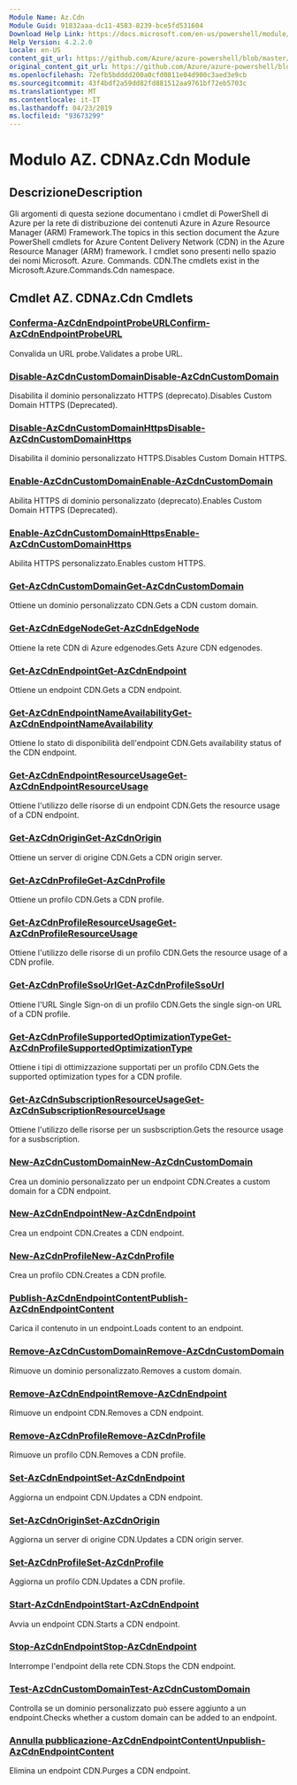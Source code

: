 ```yaml
---
Module Name: Az.Cdn
Module Guid: 91832aaa-dc11-4583-8239-bce5fd531604
Download Help Link: https://docs.microsoft.com/en-us/powershell/module/az.cdn
Help Version: 4.2.2.0
Locale: en-US
content_git_url: https://github.com/Azure/azure-powershell/blob/master/src/Cdn/Cdn/help/Az.Cdn.md
original_content_git_url: https://github.com/Azure/azure-powershell/blob/master/src/Cdn/Cdn/help/Az.Cdn.md
ms.openlocfilehash: 72efb5bdddd200a0cfd0811e04d900c3aed3e9cb
ms.sourcegitcommit: 43f4bdf2a59dd82fd881512aa9761bf72eb5703c
ms.translationtype: MT
ms.contentlocale: it-IT
ms.lasthandoff: 04/23/2019
ms.locfileid: "93673299"
---
```

# <span data-ttu-id="51037-101">Modulo AZ. CDN</span><span class="sxs-lookup"><span data-stu-id="51037-101">Az.Cdn Module</span></span>
## <span data-ttu-id="51037-102">Descrizione</span><span class="sxs-lookup"><span data-stu-id="51037-102">Description</span></span>
<span data-ttu-id="51037-103">Gli argomenti di questa sezione documentano i cmdlet di PowerShell di Azure per la rete di distribuzione dei contenuti Azure in Azure Resource Manager (ARM) Framework.</span><span class="sxs-lookup"><span data-stu-id="51037-103">The topics in this section document the Azure PowerShell cmdlets for Azure Content Delivery Network (CDN) in the Azure Resource Manager (ARM) framework.</span></span> <span data-ttu-id="51037-104">I cmdlet sono presenti nello spazio dei nomi Microsoft. Azure. Commands. CDN.</span><span class="sxs-lookup"><span data-stu-id="51037-104">The cmdlets exist in the Microsoft.Azure.Commands.Cdn namespace.</span></span>

## <span data-ttu-id="51037-105">Cmdlet AZ. CDN</span><span class="sxs-lookup"><span data-stu-id="51037-105">Az.Cdn Cmdlets</span></span>
### [<span data-ttu-id="51037-106">Conferma-AzCdnEndpointProbeURL</span><span class="sxs-lookup"><span data-stu-id="51037-106">Confirm-AzCdnEndpointProbeURL</span></span>](Confirm-AzCdnEndpointProbeURL.md)
<span data-ttu-id="51037-107">Convalida un URL probe.</span><span class="sxs-lookup"><span data-stu-id="51037-107">Validates a probe URL.</span></span>

### [<span data-ttu-id="51037-108">Disable-AzCdnCustomDomain</span><span class="sxs-lookup"><span data-stu-id="51037-108">Disable-AzCdnCustomDomain</span></span>](Disable-AzCdnCustomDomain.md)
<span data-ttu-id="51037-109">Disabilita il dominio personalizzato HTTPS (deprecato).</span><span class="sxs-lookup"><span data-stu-id="51037-109">Disables Custom Domain HTTPS (Deprecated).</span></span>

### [<span data-ttu-id="51037-110">Disable-AzCdnCustomDomainHttps</span><span class="sxs-lookup"><span data-stu-id="51037-110">Disable-AzCdnCustomDomainHttps</span></span>](Disable-AzCdnCustomDomainHttps.md)
<span data-ttu-id="51037-111">Disabilita il dominio personalizzato HTTPS.</span><span class="sxs-lookup"><span data-stu-id="51037-111">Disables Custom Domain HTTPS.</span></span>

### [<span data-ttu-id="51037-112">Enable-AzCdnCustomDomain</span><span class="sxs-lookup"><span data-stu-id="51037-112">Enable-AzCdnCustomDomain</span></span>](Enable-AzCdnCustomDomain.md)
<span data-ttu-id="51037-113">Abilita HTTPS di dominio personalizzato (deprecato).</span><span class="sxs-lookup"><span data-stu-id="51037-113">Enables Custom Domain HTTPS (Deprecated).</span></span>

### [<span data-ttu-id="51037-114">Enable-AzCdnCustomDomainHttps</span><span class="sxs-lookup"><span data-stu-id="51037-114">Enable-AzCdnCustomDomainHttps</span></span>](Enable-AzCdnCustomDomainHttps.md)
<span data-ttu-id="51037-115">Abilita HTTPS personalizzato.</span><span class="sxs-lookup"><span data-stu-id="51037-115">Enables custom HTTPS.</span></span>

### [<span data-ttu-id="51037-116">Get-AzCdnCustomDomain</span><span class="sxs-lookup"><span data-stu-id="51037-116">Get-AzCdnCustomDomain</span></span>](Get-AzCdnCustomDomain.md)
<span data-ttu-id="51037-117">Ottiene un dominio personalizzato CDN.</span><span class="sxs-lookup"><span data-stu-id="51037-117">Gets a CDN custom domain.</span></span>

### [<span data-ttu-id="51037-118">Get-AzCdnEdgeNode</span><span class="sxs-lookup"><span data-stu-id="51037-118">Get-AzCdnEdgeNode</span></span>](Get-AzCdnEdgeNode.md)
<span data-ttu-id="51037-119">Ottiene la rete CDN di Azure edgenodes.</span><span class="sxs-lookup"><span data-stu-id="51037-119">Gets Azure CDN edgenodes.</span></span>

### [<span data-ttu-id="51037-120">Get-AzCdnEndpoint</span><span class="sxs-lookup"><span data-stu-id="51037-120">Get-AzCdnEndpoint</span></span>](Get-AzCdnEndpoint.md)
<span data-ttu-id="51037-121">Ottiene un endpoint CDN.</span><span class="sxs-lookup"><span data-stu-id="51037-121">Gets a CDN endpoint.</span></span>

### [<span data-ttu-id="51037-122">Get-AzCdnEndpointNameAvailability</span><span class="sxs-lookup"><span data-stu-id="51037-122">Get-AzCdnEndpointNameAvailability</span></span>](Get-AzCdnEndpointNameAvailability.md)
<span data-ttu-id="51037-123">Ottiene lo stato di disponibilità dell'endpoint CDN.</span><span class="sxs-lookup"><span data-stu-id="51037-123">Gets availability status of the CDN endpoint.</span></span>

### [<span data-ttu-id="51037-124">Get-AzCdnEndpointResourceUsage</span><span class="sxs-lookup"><span data-stu-id="51037-124">Get-AzCdnEndpointResourceUsage</span></span>](Get-AzCdnEndpointResourceUsage.md)
<span data-ttu-id="51037-125">Ottiene l'utilizzo delle risorse di un endpoint CDN.</span><span class="sxs-lookup"><span data-stu-id="51037-125">Gets the resource usage of a CDN endpoint.</span></span>

### [<span data-ttu-id="51037-126">Get-AzCdnOrigin</span><span class="sxs-lookup"><span data-stu-id="51037-126">Get-AzCdnOrigin</span></span>](Get-AzCdnOrigin.md)
<span data-ttu-id="51037-127">Ottiene un server di origine CDN.</span><span class="sxs-lookup"><span data-stu-id="51037-127">Gets a CDN origin server.</span></span>

### [<span data-ttu-id="51037-128">Get-AzCdnProfile</span><span class="sxs-lookup"><span data-stu-id="51037-128">Get-AzCdnProfile</span></span>](Get-AzCdnProfile.md)
<span data-ttu-id="51037-129">Ottiene un profilo CDN.</span><span class="sxs-lookup"><span data-stu-id="51037-129">Gets a CDN profile.</span></span>

### [<span data-ttu-id="51037-130">Get-AzCdnProfileResourceUsage</span><span class="sxs-lookup"><span data-stu-id="51037-130">Get-AzCdnProfileResourceUsage</span></span>](Get-AzCdnProfileResourceUsage.md)
<span data-ttu-id="51037-131">Ottiene l'utilizzo delle risorse di un profilo CDN.</span><span class="sxs-lookup"><span data-stu-id="51037-131">Gets the resource usage of a CDN profile.</span></span>

### [<span data-ttu-id="51037-132">Get-AzCdnProfileSsoUrl</span><span class="sxs-lookup"><span data-stu-id="51037-132">Get-AzCdnProfileSsoUrl</span></span>](Get-AzCdnProfileSsoUrl.md)
<span data-ttu-id="51037-133">Ottiene l'URL Single Sign-on di un profilo CDN.</span><span class="sxs-lookup"><span data-stu-id="51037-133">Gets the single sign-on URL of a CDN profile.</span></span>

### [<span data-ttu-id="51037-134">Get-AzCdnProfileSupportedOptimizationType</span><span class="sxs-lookup"><span data-stu-id="51037-134">Get-AzCdnProfileSupportedOptimizationType</span></span>](Get-AzCdnProfileSupportedOptimizationType.md)
<span data-ttu-id="51037-135">Ottiene i tipi di ottimizzazione supportati per un profilo CDN.</span><span class="sxs-lookup"><span data-stu-id="51037-135">Gets the supported optimization types for a CDN profile.</span></span>

### [<span data-ttu-id="51037-136">Get-AzCdnSubscriptionResourceUsage</span><span class="sxs-lookup"><span data-stu-id="51037-136">Get-AzCdnSubscriptionResourceUsage</span></span>](Get-AzCdnSubscriptionResourceUsage.md)
<span data-ttu-id="51037-137">Ottiene l'utilizzo delle risorse per un susbscription.</span><span class="sxs-lookup"><span data-stu-id="51037-137">Gets the resource usage for a susbscription.</span></span>

### [<span data-ttu-id="51037-138">New-AzCdnCustomDomain</span><span class="sxs-lookup"><span data-stu-id="51037-138">New-AzCdnCustomDomain</span></span>](New-AzCdnCustomDomain.md)
<span data-ttu-id="51037-139">Crea un dominio personalizzato per un endpoint CDN.</span><span class="sxs-lookup"><span data-stu-id="51037-139">Creates a custom domain for a CDN endpoint.</span></span>

### [<span data-ttu-id="51037-140">New-AzCdnEndpoint</span><span class="sxs-lookup"><span data-stu-id="51037-140">New-AzCdnEndpoint</span></span>](New-AzCdnEndpoint.md)
<span data-ttu-id="51037-141">Crea un endpoint CDN.</span><span class="sxs-lookup"><span data-stu-id="51037-141">Creates a CDN endpoint.</span></span>

### [<span data-ttu-id="51037-142">New-AzCdnProfile</span><span class="sxs-lookup"><span data-stu-id="51037-142">New-AzCdnProfile</span></span>](New-AzCdnProfile.md)
<span data-ttu-id="51037-143">Crea un profilo CDN.</span><span class="sxs-lookup"><span data-stu-id="51037-143">Creates a CDN profile.</span></span>

### [<span data-ttu-id="51037-144">Publish-AzCdnEndpointContent</span><span class="sxs-lookup"><span data-stu-id="51037-144">Publish-AzCdnEndpointContent</span></span>](Publish-AzCdnEndpointContent.md)
<span data-ttu-id="51037-145">Carica il contenuto in un endpoint.</span><span class="sxs-lookup"><span data-stu-id="51037-145">Loads content to an endpoint.</span></span>

### [<span data-ttu-id="51037-146">Remove-AzCdnCustomDomain</span><span class="sxs-lookup"><span data-stu-id="51037-146">Remove-AzCdnCustomDomain</span></span>](Remove-AzCdnCustomDomain.md)
<span data-ttu-id="51037-147">Rimuove un dominio personalizzato.</span><span class="sxs-lookup"><span data-stu-id="51037-147">Removes a custom domain.</span></span>

### [<span data-ttu-id="51037-148">Remove-AzCdnEndpoint</span><span class="sxs-lookup"><span data-stu-id="51037-148">Remove-AzCdnEndpoint</span></span>](Remove-AzCdnEndpoint.md)
<span data-ttu-id="51037-149">Rimuove un endpoint CDN.</span><span class="sxs-lookup"><span data-stu-id="51037-149">Removes a CDN endpoint.</span></span>

### [<span data-ttu-id="51037-150">Remove-AzCdnProfile</span><span class="sxs-lookup"><span data-stu-id="51037-150">Remove-AzCdnProfile</span></span>](Remove-AzCdnProfile.md)
<span data-ttu-id="51037-151">Rimuove un profilo CDN.</span><span class="sxs-lookup"><span data-stu-id="51037-151">Removes a CDN profile.</span></span>

### [<span data-ttu-id="51037-152">Set-AzCdnEndpoint</span><span class="sxs-lookup"><span data-stu-id="51037-152">Set-AzCdnEndpoint</span></span>](Set-AzCdnEndpoint.md)
<span data-ttu-id="51037-153">Aggiorna un endpoint CDN.</span><span class="sxs-lookup"><span data-stu-id="51037-153">Updates a CDN endpoint.</span></span>

### [<span data-ttu-id="51037-154">Set-AzCdnOrigin</span><span class="sxs-lookup"><span data-stu-id="51037-154">Set-AzCdnOrigin</span></span>](Set-AzCdnOrigin.md)
<span data-ttu-id="51037-155">Aggiorna un server di origine CDN.</span><span class="sxs-lookup"><span data-stu-id="51037-155">Updates a CDN origin server.</span></span>

### [<span data-ttu-id="51037-156">Set-AzCdnProfile</span><span class="sxs-lookup"><span data-stu-id="51037-156">Set-AzCdnProfile</span></span>](Set-AzCdnProfile.md)
<span data-ttu-id="51037-157">Aggiorna un profilo CDN.</span><span class="sxs-lookup"><span data-stu-id="51037-157">Updates a CDN profile.</span></span>

### [<span data-ttu-id="51037-158">Start-AzCdnEndpoint</span><span class="sxs-lookup"><span data-stu-id="51037-158">Start-AzCdnEndpoint</span></span>](Start-AzCdnEndpoint.md)
<span data-ttu-id="51037-159">Avvia un endpoint CDN.</span><span class="sxs-lookup"><span data-stu-id="51037-159">Starts a CDN endpoint.</span></span>

### [<span data-ttu-id="51037-160">Stop-AzCdnEndpoint</span><span class="sxs-lookup"><span data-stu-id="51037-160">Stop-AzCdnEndpoint</span></span>](Stop-AzCdnEndpoint.md)
<span data-ttu-id="51037-161">Interrompe l'endpoint della rete CDN.</span><span class="sxs-lookup"><span data-stu-id="51037-161">Stops the CDN endpoint.</span></span>

### [<span data-ttu-id="51037-162">Test-AzCdnCustomDomain</span><span class="sxs-lookup"><span data-stu-id="51037-162">Test-AzCdnCustomDomain</span></span>](Test-AzCdnCustomDomain.md)
<span data-ttu-id="51037-163">Controlla se un dominio personalizzato può essere aggiunto a un endpoint.</span><span class="sxs-lookup"><span data-stu-id="51037-163">Checks whether a custom domain can be added to an endpoint.</span></span>

### [<span data-ttu-id="51037-164">Annulla pubblicazione-AzCdnEndpointContent</span><span class="sxs-lookup"><span data-stu-id="51037-164">Unpublish-AzCdnEndpointContent</span></span>](Unpublish-AzCdnEndpointContent.md)
<span data-ttu-id="51037-165">Elimina un endpoint CDN.</span><span class="sxs-lookup"><span data-stu-id="51037-165">Purges a CDN endpoint.</span></span>

